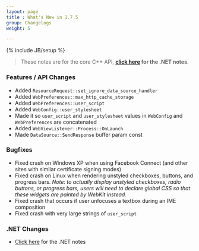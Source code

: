 ```yaml
---
layout: page
title : What's New in 1.7.5
group: Changelogs
weight: 5

---
```

{% include JB/setup %}

> These notes are for the core C++ API, __<a href="http://wiki.awesomium.net/changelogs/whats-new-1-7-5.html">click here</a> for the .NET notes__.

### Features / API Changes
 * Added `ResourceRequest::set_ignore_data_source_handler`
 * Added `WebPreferences::max_http_cache_storage`
 * Added `WebPreferences::user_script`
 * Added `WebConfig::user_stylesheet`
 * Made it so `user_script` and `user_stylesheet` values in `WebConfig` and `WebPreferences` are concatenated
 * Added `WebViewListener::Process::OnLaunch`
 * Made `DataSource::SendResponse` buffer param const
 
### Bugfixes
 * Fixed crash on Windows XP when using Facebook Connect (and other sites with similar certificate signing modes)
 * Fixed crash on Linux when rendering unstyled checkboxes, buttons, and progress bars. _Note: to actually display unstyled checkboxes, radio buttons, or progress bars, users will need to declare global CSS so that these widgets are painted by WebKit instead._
 * Fixed crash that occurs if user unfocuses a textbox during an IME composition
 * Fixed crash with very large strings of `user_script`

### .NET Changes
 * <a href="http://wiki.awesomium.net/changelogs/whats-new-1-7-5.html">Click here</a> for the .NET notes
